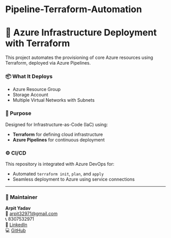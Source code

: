 # Pipeline-Terraform-Automation
# 🚀 Azure Infrastructure Deployment with Terraform

This project automates the provisioning of core Azure resources using Terraform, deployed via Azure Pipelines.

### 📦 What It Deploys
- Azure Resource Group
- Storage Account
- Multiple Virtual Networks with Subnets

### 📂 Purpose
Designed for Infrastructure-as-Code (IaC) using:
- **Terraform** for defining cloud infrastructure
- **Azure Pipelines** for continuous deployment

### ⚙️ CI/CD
This repository is integrated with Azure DevOps for:
- Automated `terraform init`, `plan`, and `apply`
- Seamless deployment to Azure using service connections

---

### 👤 Maintainer

**Arpit Yadav**  
📧 arpit32971@gmail.com  
📞 8307532971  
🔗 [LinkedIn](https://www.linkedin.com/in/arpit-yadav-786b1622b)  
💻 [GitHub](https://github.com/arpitrao7777)
